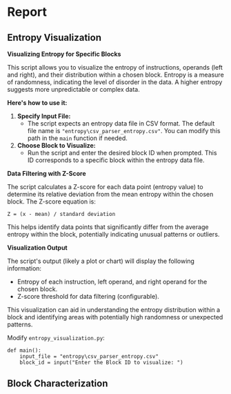 # Report

## Entropy Visualization

**Visualizing Entropy for Specific Blocks**

This script allows you to visualize the entropy of instructions, operands (left and right), and their distribution within a chosen block. Entropy is a measure of randomness, indicating the level of disorder in the data. A higher entropy suggests more unpredictable or complex data.

**Here's how to use it:**

1. **Specify Input File:**
   - The script expects an entropy data file in CSV format. The default file name is `"entropy\csv_parser_entropy.csv"`. You can modify this path in the `main` function if needed.
2. **Choose Block to Visualize:**
   - Run the script and enter the desired block ID when prompted. This ID corresponds to a specific block within the entropy data file.

**Data Filtering with Z-Score**

The script calculates a Z-score for each data point (entropy value) to determine its relative deviation from the mean entropy within the chosen block. The Z-score equation is:

`Z = (x - mean) / standard deviation`

This helps identify data points that significantly differ from the average entropy within the block, potentially indicating unusual patterns or outliers.

**Visualization Output**

The script's output (likely a plot or chart) will display the following information:

- Entropy of each instruction, left operand, and right operand for the chosen block.
- Z-score threshold for data filtering (configurable).

This visualization can aid in understanding the entropy distribution within a block and identifying areas with potentially high randomness or unexpected patterns.

Modify `entropy_visualization.py`:

```
def main():
    input_file = "entropy\csv_parser_entropy.csv"
    block_id = input("Enter the Block ID to visualize: ")
```

## Block Characterization
